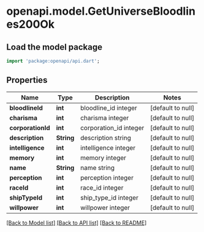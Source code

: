 # openapi.model.GetUniverseBloodlines200Ok

## Load the model package
```dart
import 'package:openapi/api.dart';
```

## Properties
Name | Type | Description | Notes
------------ | ------------- | ------------- | -------------
**bloodlineId** | **int** | bloodline_id integer | [default to null]
**charisma** | **int** | charisma integer | [default to null]
**corporationId** | **int** | corporation_id integer | [default to null]
**description** | **String** | description string | [default to null]
**intelligence** | **int** | intelligence integer | [default to null]
**memory** | **int** | memory integer | [default to null]
**name** | **String** | name string | [default to null]
**perception** | **int** | perception integer | [default to null]
**raceId** | **int** | race_id integer | [default to null]
**shipTypeId** | **int** | ship_type_id integer | [default to null]
**willpower** | **int** | willpower integer | [default to null]

[[Back to Model list]](../README.md#documentation-for-models) [[Back to API list]](../README.md#documentation-for-api-endpoints) [[Back to README]](../README.md)


